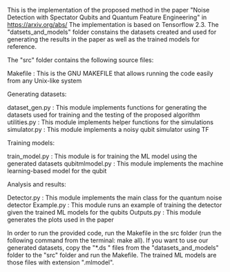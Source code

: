 This is the implementation of the proposed method in the paper "Noise Detection with Spectator Qubits and Quantum Feature Engineering" in https://arxiv.org/abs/ The implementation is based on Tensorflow 2.3. The "datsets_and_models" folder constains the datasets created and used for generating the results in the paper as well as the trained models for reference.

The "src" folder contains the following source files:

Makefile        : This is the GNU MAKEFILE that allows running the code easily from any Unix-like system

Generating datasets:

dataset_gen.py  : This module implements functions for generating the datasets used for training and the testing of the proposed algorithm
utilities.py    : This module implements helper functions for the simulations
simulator.py    : This module implements a noisy qubit simulator using TF

Training models:

train_model.py  : This module is for training the ML model using the generated datasets
qubitmlmodel.py : This module implements the machine learning-based model for the qubit

Analysis and results:

Detector.py     : This module implements the main class for the quantum noise detector 
Example.py      : This module runs an example of training the detector given the trained ML models for the qubits 
Outputs.py      : This module generates the plots used in the paper


In order to run the provided code, run the Makefile in the src folder (run the following command from the terminal: make all). If you want to use our generated datasets, copy the "*.ds " files from the "datasets_and_models" folder to the "src" folder and run the Makefile. The trained ML models are those files with extension ".mlmodel".
